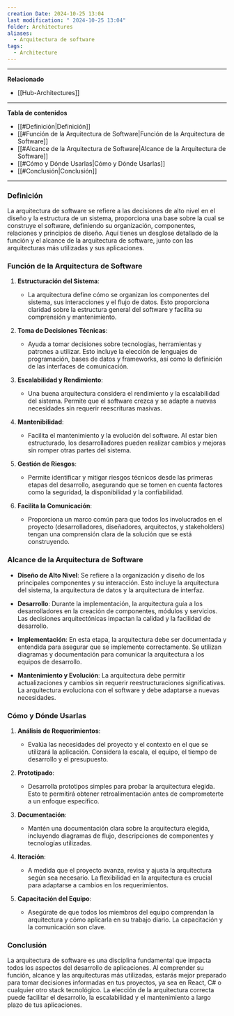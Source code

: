 ```yaml
---
creation Date: 2024-10-25 13:04
last modification: " 2024-10-25 13:04"
folder: Architectures
aliases:
  - Arquitectura de software
tags:
  - Architecture
---
```

___
**Relacionado**

- [[Hub-Architectures]]
___
**Tabla de contenidos**

- [[#Definición|Definición]]
- [[#Función de la Arquitectura de Software|Función de la Arquitectura de Software]]
- [[#Alcance de la Arquitectura de Software|Alcance de la Arquitectura de Software]]
- [[#Cómo y Dónde Usarlas|Cómo y Dónde Usarlas]]
- [[#Conclusión|Conclusión]]

___
### Definición

La arquitectura de software se refiere a las decisiones de alto nivel en el diseño y la estructura de un sistema, proporciona una base sobre la cual se construye el software, definiendo su organización, componentes, relaciones y principios de diseño. Aquí tienes un desglose detallado de la función y el alcance de la arquitectura de software, junto con las arquitecturas más utilizadas y sus aplicaciones.

### Función de la Arquitectura de Software

1. **Estructuración del Sistema**:
    - La arquitectura define cómo se organizan los componentes del sistema, sus interacciones y el flujo de datos. Esto proporciona claridad sobre la estructura general del software y facilita su comprensión y mantenimiento.

1. **Toma de Decisiones Técnicas**:
    - Ayuda a tomar decisiones sobre tecnologías, herramientas y patrones a utilizar. Esto incluye la elección de lenguajes de programación, bases de datos y frameworks, así como la definición de las interfaces de comunicación.

2. **Escalabilidad y Rendimiento**:
    - Una buena arquitectura considera el rendimiento y la escalabilidad del sistema. Permite que el software crezca y se adapte a nuevas necesidades sin requerir reescrituras masivas.

3. **Mantenibilidad**:
    - Facilita el mantenimiento y la evolución del software. Al estar bien estructurado, los desarrolladores pueden realizar cambios y mejoras sin romper otras partes del sistema.

1. **Gestión de Riesgos**:
    - Permite identificar y mitigar riesgos técnicos desde las primeras etapas del desarrollo, asegurando que se tomen en cuenta factores como la seguridad, la disponibilidad y la confiabilidad.

1. **Facilita la Comunicación**:
    - Proporciona un marco común para que todos los involucrados en el proyecto (desarrolladores, diseñadores, arquitectos, y stakeholders) tengan una comprensión clara de la solución que se está construyendo.

### Alcance de la Arquitectura de Software

- **Diseño de Alto Nivel**: Se refiere a la organización y diseño de los principales componentes y su interacción. Esto incluye la arquitectura del sistema, la arquitectura de datos y la arquitectura de interfaz.
    
- **Desarrollo**: Durante la implementación, la arquitectura guía a los desarrolladores en la creación de componentes, módulos y servicios. Las decisiones arquitectónicas impactan la calidad y la facilidad de desarrollo.
    
- **Implementación**: En esta etapa, la arquitectura debe ser documentada y entendida para asegurar que se implemente correctamente. Se utilizan diagramas y documentación para comunicar la arquitectura a los equipos de desarrollo.
    
- **Mantenimiento y Evolución**: La arquitectura debe permitir actualizaciones y cambios sin requerir reestructuraciones significativas. La arquitectura evoluciona con el software y debe adaptarse a nuevas necesidades.

### Cómo y Dónde Usarlas

1. **Análisis de Requerimientos**:
    - Evalúa las necesidades del proyecto y el contexto en el que se utilizará la aplicación. Considera la escala, el equipo, el tiempo de desarrollo y el presupuesto.

1. **Prototipado**:
    - Desarrolla prototipos simples para probar la arquitectura elegida. Esto te permitirá obtener retroalimentación antes de comprometerte a un enfoque específico.

1. **Documentación**:
    - Mantén una documentación clara sobre la arquitectura elegida, incluyendo diagramas de flujo, descripciones de componentes y tecnologías utilizadas.

1. **Iteración**:
    - A medida que el proyecto avanza, revisa y ajusta la arquitectura según sea necesario. La flexibilidad en la arquitectura es crucial para adaptarse a cambios en los requerimientos.

1. **Capacitación del Equipo**:
    - Asegúrate de que todos los miembros del equipo comprendan la arquitectura y cómo aplicarla en su trabajo diario. La capacitación y la comunicación son clave.

### Conclusión

La arquitectura de software es una disciplina fundamental que impacta todos los aspectos del desarrollo de aplicaciones. Al comprender su función, alcance y las arquitecturas más utilizadas, estarás mejor preparado para tomar decisiones informadas en tus proyectos, ya sea en React, C# o cualquier otro stack tecnológico. La elección de la arquitectura correcta puede facilitar el desarrollo, la escalabilidad y el mantenimiento a largo plazo de tus aplicaciones.